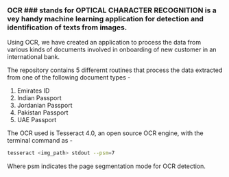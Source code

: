 ### OCR ### stands for OPTICAL CHARACTER RECOGNITION is a vey handy machine learning application for detection and identification of texts from images.

Using OCR, we have created an application to process the data from various kinds of documents involved in onboarding of new customer in an international bank. 

The repository contains 5 differernt routines that process the data extracted from one of the following document types - 

1. Emirates ID
2. Indian Passport
3. Jordanian Passport
4. Pakistan Passport
5. UAE Passport

The OCR used is Tesseract 4.0, an open source OCR engine, with the terminal command as - 

```bash
tesseract <img_path> stdout --psm=7
```

Where psm indicates the page segmentation mode for OCR detection.
